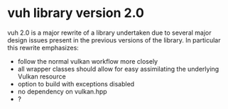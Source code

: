 # vuh library version 2.0
vuh 2.0 is a major rewrite of a library undertaken due to several major design issues present in the previous versions of the library.
In particular this rewrite emphasizes:
- follow the normal vulkan workflow more closely
- all wrapper classes should allow for easy assimilating the underlying Vulkan resource
- option to build with exceptions disabled
- no dependency on vulkan.hpp
- ?

